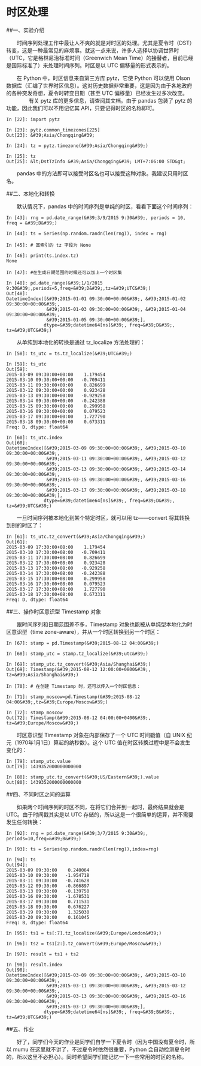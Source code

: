 # 时区处理
##一、实验介绍

　　时间序列处理工作中最让人不爽的就是对时区的处理。尤其是夏令时（DST）转变，这是一种最常见的麻烦事。就这一点来说，许多人选择以协调世界时（UTC，它是格林尼治标准时间（Greenwich Mean Time）的接替者，目前已经是国际标准了）来处理时间序列。时区是以 UTC 偏移量的形式表示的。

　　在 Python 中，时区信息来自第三方库 pytz，它使 Python 可以使用 Olson 数据库（汇编了世界时区信息）。这对历史数据非常重要，这是因为由于各地政府的各种突发奇想，夏令时转变日期（甚至 UTC 偏移量）已经发生过多次改变。
　　
　　有关 pytz 库的更多信息，请查阅其文档。由于 pandas 包装了 pytz 的功能，因此我们可以不用记忆其 API，只要记得时区的名称即可。

```
In [22]: import pytz

In [23]: pytz.common_timezones[225]
Out[23]: &#39;Asia/Chongqing&#39;

In [24]: tz = pytz.timezone(&#39;Asia/Chongqing&#39;)

In [25]: tz
Out[25]: &lt;DstTzInfo &#39;Asia/Chongqing&#39; LMT+7:06:00 STD&gt;
```
　　pandas 中的方法即可以接受时区名也可以接受这种对象。我建议只用时区名。

##二、本地化和转换

　　默认情况下，pandas 中的时间序列是单纯的时区，看看下面这个时间序列：

```
In [43]: rng = pd.date_range(&#39;3/9/2015 9:30&#39;, periods = 10, freq = &#39;D&#39;)

In [44]: ts = Series(np.random.randn(len(rng)), index = rng)

In [45]: # 其索引的 tz 字段为 None

In [46]: print(ts.index.tz)
None

In [47]: #在生成日期范围的时候还可以加上一个时区集

In [48]: pd.date_range(&#39;1/1/2015 9:30&#39;,periods=5,freq=&#39;D&#39;,tz=&#39;UTC&#39;)
Out[48]: 
DatetimeIndex([&#39;2015-01-01 09:30:00+00:00&#39;, &#39;2015-01-02 09:30:00+00:00&#39;,
               &#39;2015-01-03 09:30:00+00:00&#39;, &#39;2015-01-04 09:30:00+00:00&#39;,
               &#39;2015-01-05 09:30:00+00:00&#39;],
              dtype=&#39;datetime64[ns]&#39;, freq=&#39;D&#39;, tz=&#39;UTC&#39;)

```

　　从单纯到本地化的转换是通过 tz_localize 方法处理的：

```
In [58]: ts_utc = ts.tz_localize(&#39;UTC&#39;)

In [59]: ts_utc
Out[59]: 
2015-03-09 09:30:00+00:00    1.179454
2015-03-10 09:30:00+00:00   -0.709411
2015-03-11 09:30:00+00:00    0.826699
2015-03-12 09:30:00+00:00    0.923428
2015-03-13 09:30:00+00:00   -0.929258
2015-03-14 09:30:00+00:00   -0.242388
2015-03-15 09:30:00+00:00    0.299958
2015-03-16 09:30:00+00:00    0.079523
2015-03-17 09:30:00+00:00    1.727790
2015-03-18 09:30:00+00:00    0.673311
Freq: D, dtype: float64

In [60]: ts_utc.index
Out[60]: 
DatetimeIndex([&#39;2015-03-09 09:30:00+00:00&#39;, &#39;2015-03-10 09:30:00+00:00&#39;,
               &#39;2015-03-11 09:30:00+00:00&#39;, &#39;2015-03-12 09:30:00+00:00&#39;,
               &#39;2015-03-13 09:30:00+00:00&#39;, &#39;2015-03-14 09:30:00+00:00&#39;,
               &#39;2015-03-15 09:30:00+00:00&#39;, &#39;2015-03-16 09:30:00+00:00&#39;,
               &#39;2015-03-17 09:30:00+00:00&#39;, &#39;2015-03-18 09:30:00+00:00&#39;],
              dtype=&#39;datetime64[ns]&#39;, freq=&#39;D&#39;, tz=&#39;UTC&#39;)
```

　　一旦时间序列被本地化到某个特定时区，就可以用 tz——convert 将其转换到别的时区了：

```
In [61]: ts_utc.tz_convert(&#39;Asia/Chongqing&#39;)
Out[61]: 
2015-03-09 17:30:00+08:00    1.179454
2015-03-10 17:30:00+08:00   -0.709411
2015-03-11 17:30:00+08:00    0.826699
2015-03-12 17:30:00+08:00    0.923428
2015-03-13 17:30:00+08:00   -0.929258
2015-03-14 17:30:00+08:00   -0.242388
2015-03-15 17:30:00+08:00    0.299958
2015-03-16 17:30:00+08:00    0.079523
2015-03-17 17:30:00+08:00    1.727790
2015-03-18 17:30:00+08:00    0.673311
Freq: D, dtype: float64

```


##三、操作时区意识型 Timestamp 对象

　　跟时间序列和日期范围差不多，Timestamp 对象也能被从单纯型本地化为时区意识型（time zone-aware），并从一个时区转换到另一个时区：

```
In [67]: stamp = pd.Timestamp(&#39;2015-08-12 04:00&#39;)

In [68]: stamp_utc = stamp.tz_localize(&#39;utc&#39;)

In [69]: stamp_utc.tz_convert(&#39;Asia/Shanghai&#39;)
Out[69]: Timestamp(&#39;2015-08-12 12:00:00+0800&#39;, tz=&#39;Asia/Shanghai&#39;)

In [70]: # 在创建 Timestamp 时，还可以传入一个时区信息：

In [71]: stamp_moscow=pd.Timestamp(&#39;2015-08-12 04:00&#39;,tz=&#39;Europe/Moscow&#39;)

In [72]: stamp_moscow
Out[72]: Timestamp(&#39;2015-08-12 04:00:00+0400&#39;, tz=&#39;Europe/Moscow&#39;)

```

　　时区意识型 Timestamp 对象在内部保存了一个 UTC 时间戳值（自 UNIX 纪元（1970年1月1日）算起的纳秒数）。这个 UTC 值在时区转换过程中是不会发生变化的：

```
In [79]: stamp_utc.value
Out[79]: 1439352000000000000

In [80]: stamp_utc.tz_convert(&#39;US/Eastern&#39;).value
Out[80]: 1439352000000000000

```
##四、不同时区之间的运算

　　如果两个时间序列的时区不同，在将它们合并到一起时，最终结果就会是 UTC。由于时间戳其实是以 UTC 存储的，所以这是一个很简单的运算，并不需要发生任何转换：

```
In [92]: rng = pd.date_range(&#39;3/7/2015 9:30&#39;, periods=10,freq=&#39;B&#39;)

In [93]: ts = Series(np.random.randn(len(rng)),index=rng)

In [94]: ts
Out[94]: 
2015-03-09 09:30:00    0.240064
2015-03-10 09:30:00   -1.954718
2015-03-11 09:30:00   -0.741628
2015-03-12 09:30:00   -0.866897
2015-03-13 09:30:00   -0.139750
2015-03-16 09:30:00   -1.678531
2015-03-17 09:30:00    0.711531
2015-03-18 09:30:00    0.676227
2015-03-19 09:30:00    1.325030
2015-03-20 09:30:00    0.161045
Freq: B, dtype: float64

In [95]: ts1 = ts[:7].tz_localize(&#39;Europe/London&#39;)

In [96]: ts2 = ts1[2:].tz_convert(&#39;Europe/Moscow&#39;)

In [97]: result = ts1 + ts2

In [98]: result.index
Out[98]: 
DatetimeIndex([&#39;2015-03-09 09:30:00+00:00&#39;, &#39;2015-03-10 09:30:00+00:00&#39;,
               &#39;2015-03-11 09:30:00+00:00&#39;, &#39;2015-03-12 09:30:00+00:00&#39;,
               &#39;2015-03-13 09:30:00+00:00&#39;, &#39;2015-03-16 09:30:00+00:00&#39;,
               &#39;2015-03-17 09:30:00+00:00&#39;],
              dtype=&#39;datetime64[ns]&#39;, freq=&#39;B&#39;, tz=&#39;UTC&#39;)
```

##五、作业

　　好了，同学们今天的作业是同学们自学一下夏令时（因为中国没有夏令时，所以 mumu 在这里就不讲了，不过夏令时依然很重要，Python 会自动检测夏令时的，所以这里不必担心）。同时希望同学们能记忆一下一些常用的时区的名称。